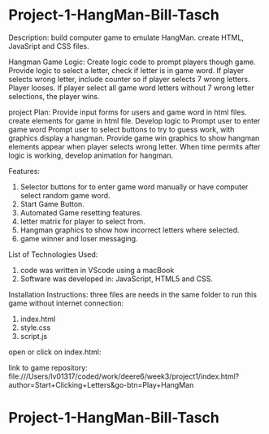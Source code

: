 # Project-1-HangMan-Bill-Tasch


Description:
build computer game to emulate HangMan.  create HTML, JavaSript and CSS files.

Hangman Game Logic: 
Create logic code to prompt players though game.  Provide logic to select a letter, check if letter is in game word. If player selects wrong letter, include counter so if player selects 7 wrong letters.  Player looses.  If player select all game word letters without 7 wrong letter selections, the player wins.

project Plan:
Provide input forms for users and game word in html files.
create elements for game in html file.
Develop logic to Prompt user to enter game word
Prompt user to select buttons to try to guess work, with graphics display a hangman.
Provide game win graphics to show hangman elements appear when player selects wrong letter.
When time permits after logic is working, develop animation for hangman.

Features:
1. Selector buttons for to enter game word manually or have computer select random game word.
2. Start Game Button.
3. Automated Game resetting features.
4. letter matrix for player to select from.
5. Hangman graphics to show how incorrect letters where selected.
6.  game winner and loser messaging.

List of Technologies Used:

1. code was written in VScode using a macBook
2. Software was developed in:   JavaScript, HTML5 and CSS.

Installation Instructions:
three files are needs in the same folder to run this game without internet connection:
1. index.html
2. style.css
3. script.js

open or click on index.html:

link to game repository:
file:///Users/lv01317/coded/work/deere6/week3/project1/index.html?author=Start+Clicking+Letters&go-btn=Play+HangMan




# Project-1-HangMan-Bill-Tasch
